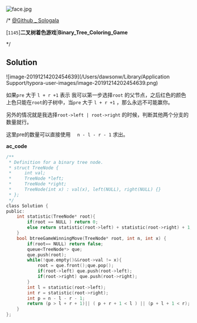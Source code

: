 ![face.jpg](https://pic.leetcode-cn.com/5f44c38cfca16ba4f3886e1c9e298c5ab18a215dc25e965ec357a430e783b3af-face.jpg)

/*
[@Github _ Sologala](https://github.com/Sologala/LeetCode.git)

[`1145`]**二叉树着色游戏**|**Binary_Tree_Coloring_Game**

*/



## **Solution** 

![image-20191214202454639](/Users/dawsonw/Library/Application Support/typora-user-images/image-20191214202454639.png)

如果`pre` 大于 `l + r +1` 表示 我可以第一步选择`root` 的父节点，之后红色的颜色上色只能在`root`的子树中，当`pre` 大于 `l + r +1` ，那么永远不可能赢你。

另外的情况就是我选择`root->left | root->right` 的时候，判断其他两个分支的数量就行。

这里pre的数量可以直接使用 `  n - l - r - 1` 求出。

**ac_code**

```c
/**
 * Definition for a binary tree node.
 * struct TreeNode {
 *     int val;
 *     TreeNode *left;
 *     TreeNode *right;
 *     TreeNode(int x) : val(x), left(NULL), right(NULL) {}
 * };
 */
class Solution {
public:
    int statistic(TreeNode* root){
        if(root == NULL ) return 0;
        else return statistic(root->left) + statistic(root->right) + 1;
    }
    bool btreeGameWinningMove(TreeNode* root, int n, int x) {
        if(root== NULL) return false;
        queue<TreeNode*> que;
        que.push(root);
        while(!que.empty()&&root->val != x){
            root = que.front();que.pop();
            if(root->left) que.push(root->left);
            if(root->right) que.push(root->right);
        }
        int l = statistic(root->left);
        int r = statistic(root->right);
        int p = n - l - r - 1;
        return (p > l + r + 1)|| ( p + r + 1 < l ) || (p + l + 1 < r);
    }
};
```
